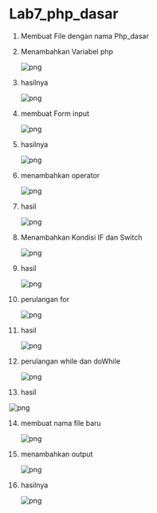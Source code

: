 # Lab7_php_dasar


1. Membuat File dengan nama Php_dasar
2. Menambahkan Variabel php




	![png](gambar/1.png)


3. hasilnya

	![png](gambar/1.1.png)

4. membuat Form input 



	![png](gambar/2.png)


5. hasilnya


	![png](gambar/2.1.png)

6. menambahkan operator



	![png](gambar/6.png)
	





7. hasil



	![png](gambar/6.1.png)


8. Menambahkan Kondisi IF dan Switch


	
	![png](gambar/3.png)



9. hasil


	![png](gambar/3.1.png)



10. perulangan for


	![png](gambar/4.png)


11. hasil



	![png](gambar/4.1.png)



12. perulangan while dan doWhile
	

	
	![png](gambar/5.png)


13. hasil


![png](gambar/5.1.png)


14. membuat nama file baru 

	![png](gambar/7.png)

15. menambahkan output


	 ![png](gambar/8.png)

16. hasilnya


	![png](gambar/9.png)
